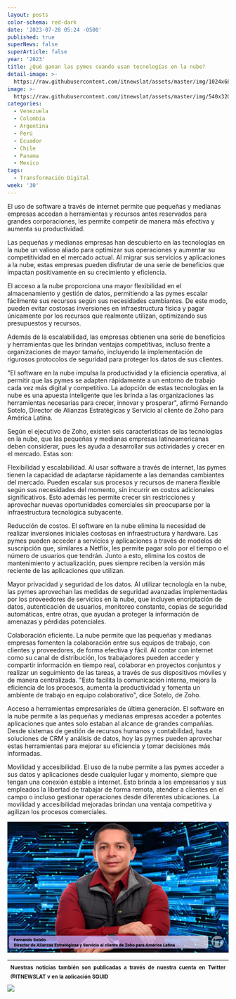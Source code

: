 ```yaml
---
layout: posts
color-schema: red-dark
date: '2023-07-28 05:24 -0500'
published: true
superNews: false
superArticle: false
year: '2023'
title: ¿Qué ganan las pymes cuando usan tecnologías en la nube?
detail-image: >-
  https://raw.githubusercontent.com/itnewslat/assets/master/img/1024x680/Fernando-Sotelo-g.jpg
image: >-
  https://raw.githubusercontent.com/itnewslat/assets/master/img/540x320/Fernando-Sotelo-p.jpg
categories:
  - Venezuela
  - Colombia
  - Argentina
  - Perú
  - Ecuador
  - Chile
  - Panama
  - Mexico
tags:
  - Transformación Digital
week: '30'
---
```

El uso de software a través de internet permite que pequeñas y medianas empresas accedan a herramientas y recursos antes reservados para grandes corporaciones, les permite competir de manera más efectiva y aumenta su productividad.

Las pequeñas y medianas empresas han descubierto en las tecnologías en la nube un valioso aliado para optimizar sus operaciones y aumentar su competitividad en el mercado actual. Al migrar sus servicios y aplicaciones a la nube, estas empresas pueden disfrutar de una serie de beneficios que impactan positivamente en su crecimiento y eficiencia.

El acceso a la nube proporciona una mayor flexibilidad en el almacenamiento y gestión de datos, permitiendo a las pymes escalar fácilmente sus recursos según sus necesidades cambiantes. De este modo, pueden evitar costosas inversiones en infraestructura física y pagar únicamente por los recursos que realmente utilizan, optimizando sus presupuestos y recursos.

Además de la escalabilidad, las empresas obtienen una serie de beneficios y herramientas que les brindan ventajas competitivas, incluso frente a organizaciones de mayor tamaño, incluyendo la implementación de rigurosos protocolos de seguridad para proteger los datos de sus clientes.

"El software en la nube impulsa la productividad y la eficiencia operativa, al permitir que las pymes se adapten rápidamente a un entorno de trabajo cada vez más digital y competitivo. La adopción de estas tecnologías en la nube es una apuesta inteligente que les brinda a las organizaciones las herramientas necesarias para crecer, innovar y prosperar", afirmó Fernando Sotelo, Director de Alianzas Estratégicas y Servicio al cliente de Zoho para América Latina.

Según el ejecutivo de Zoho, existen seis características de las tecnologías en la nube, que las pequeñas y medianas empresas latinoamericanas deben considerar, pues les ayuda a desarrollar sus actividades y crecer en el mercado. Estas son:

Flexibilidad y escalabilidad. Al usar software a través de internet, las pymes tienen la capacidad de adaptarse rápidamente a las demandas cambiantes del mercado. Pueden escalar sus procesos y recursos de manera flexible según sus necesidades del momento, sin incurrir en costos adicionales significativos. Esto además les permite crecer sin restricciones y aprovechar nuevas oportunidades comerciales sin preocuparse por la infraestructura tecnológica subyacente.
 

Reducción de costos. El software en la nube elimina la necesidad de realizar inversiones iniciales costosas en infraestructura y hardware. Las pymes pueden acceder a servicios y aplicaciones a través de modelos de suscripción que, similares a Netflix, les permite pagar solo por el tiempo o el número de usuarios que tendrán. Junto a esto, elimina los costos de mantenimiento y actualización, pues siempre reciben la versión más reciente de las aplicaciones que utilizan.
 

Mayor privacidad y seguridad de los datos. Al utilizar tecnología en la nube, las pymes aprovechan las medidas de seguridad avanzadas implementadas por los proveedores de servicios en la nube, que incluyen encriptación de datos, autenticación de usuarios, monitoreo constante, copias de seguridad automáticas, entre otras, que ayudan a proteger la información de amenazas y pérdidas potenciales.
 

Colaboración eficiente. La nube permite que las pequeñas y medianas empresas fomenten la colaboración entre sus equipos de trabajo, con clientes y proveedores, de forma efectiva y fácil. Al contar con internet como su canal de distribución, los trabajadores pueden acceder y compartir información en tiempo real, colaborar en proyectos conjuntos y realizar un seguimiento de las tareas, a través de sus dispositivos móviles y de manera centralizada. "Esto facilita la comunicación interna, mejora la eficiencia de los procesos, aumenta la productividad y fomenta un ambiente de trabajo en equipo colaborativo", dice Sotelo, de Zoho.
 

Acceso a herramientas empresariales de última generación. El software en la nube permite a las pequeñas y medianas empresas acceder a potentes aplicaciones que antes solo estaban al alcance de grandes compañías. Desde sistemas de gestión de recursos humanos y contabilidad, hasta soluciones de CRM y análisis de datos, hoy las pymes pueden aprovechar estas herramientas para mejorar su eficiencia y tomar decisiones más informadas.
 

Movilidad y accesibilidad. El uso de la nube permite a las pymes acceder a sus datos y aplicaciones desde cualquier lugar y momento, siempre que tengan una conexión estable a internet. Esto brinda a los empresarios y sus empleados la libertad de trabajar de forma remota, atender a clientes en el campo o incluso gestionar operaciones desde diferentes ubicaciones. La movilidad y accesibilidad mejoradas brindan una ventaja competitiva y agilizan los procesos comerciales.

![](https://raw.githubusercontent.com/itnewslat/assets/master/img/540x320/Fernando-Sotelo-p.jpg)

<table style="height: 42px;" width="569">
<tbody>
<tr>
<td style="text-align: justify;"><sub><strong>Nuestras noticias también son publicadas a través de nuestra cuenta en Twitter <a href="https://twitter.com/itnewslat?lang=es">@ITNEWSLAT</a> y en la aplicación <a href="https://squidapp.co/en/">SQUID</a></strong></sub></td>
</tr>
</tbody>
</table>
<img src="https://tracker.metricool.com/c3po.jpg?hash=56f88a41e39ab42c063cc51676587a04"/>